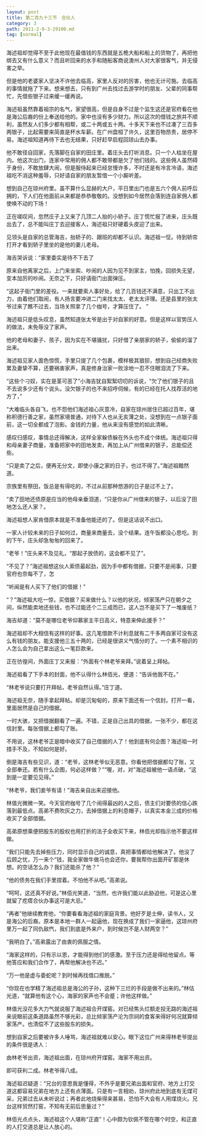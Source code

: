 ```yaml
---
layout: post
title: 第二百九十三节　合伙人
category: 3
path: 2011-2-9-3-29100.md
tag: [normal]
---
```


海述祖却觉得不至于此他现在最值钱的东西就是五桅大船和船上的货物了，再把他绑去又有什么意义？而且听回来的水手和随船客商说澳州人对大家很客气，并无侵害之举。

但是他的老婆家人坚决不许他去临高，家里人反对的厉害，他也无计可施。去临高的事情就拖了下来。想来想去，只有到广州去找过去游学时的朋友、父辈的同事帮忙，先借些银子过来缓一缓再说。

海述祖虽然靠着祖宗的名气，家望很高，但是自身不过是个监生这还是官府看在他是海公后裔的份上奉送给他的。家中也没有多少财力。所以这次的借钱之旅并不顺利，虽然友人们多少都有相帮，或二十两或五十两。十多天下来也不过凑了三百多两银子，比起需要来简直是杯水车薪。在广州盘桓了许久，这里百物昂贵，居停不易。海述祖知道再待下去也无结果，只好赶早启程回琼山去办事。

他不敢径自回家，先落脚在自家的田庄里。着庄头去打听消息。只一个人枯坐在屋内。他这次出门，连家中常用的佣人都不敢带都是欠了他们钱的。这些佣人虽然碍于身份，不敢放肆大闹，但是服侍起来已经怠慢许多，不时还是有冷言冷语，海述祖吃不消这种羞辱，只好请自家的朋友暂借一个小厮听差。

想到自己在琼州府里。虽不算什么显赫的大户，平日里出门也是五六个佣人前呼后拥的，下人们在他面前从来都是恭恭敬敬的。没想到如今居然会落到连自家佣人都使唤不动的下场！

正在嗟叹间，忽然庄子上又来了几顶二人抬的小轿子。庄丁慌忙报了进来，庄头既出去了，总不能叫庄丁去迎接客人，海述祖只好硬着头皮迎了出来。

见领头是自家的总管海吉，抬轿子的、跟班的却都不认识。海述祖一怔。待到轿帘打开才看到轿子里坐的是他的妻儿老母。

海吉哭诉说：“家里委实是待不下去了

原来自他离家之后，上门来坐索、吵闹的人因为见不到家主，怕挽，回损失无望，变本加厉的吵闹。无奈之下，只好请衙门出面弹压。

“这起子衙门里的差役。一来就要索人事好处，给了几百钱还不满意，只出工不出力，由着他们取闹，有人扬言要冲进二门来找太太、老太太评理。还是县里的张太爷过来了瞧不过去，当场关照拿了几个枷号，才算压住了。”

海述祖只是低头叹息，虽然知道张太爷是出于对自家的好意。但是这样以官势压人的做法，未免辱没了家声。

他的老母和妻子、孩子，因为实在不堪骚扰，只好借了亲朋家的轿子，偷偷的溜了出来。

海述祖见家人面色惊慌，手里只提了几个包裹，模样极其狼狈，想到自己经商失败累及妻挚不算，还要祸害家声，真是修身治家一败涂地一忍不住眼泪流了下来。

“这些个刁奴，实在是茎可恶了”小海吉犹自絮絮叨叨的诉说，“欠了他们银子的且不去说多少还有个说头。没欠银子的也不来招呼伺候，有的已经在托人找荐活的地方了，”

“大难临头各自飞，也不怨他们海述祖心灰意冷，自家在琼州居住已超过百年，堪称积德行善之家，虽然家境普通，对待下人也从无亥薄之处，没想到在一点银子面前，这一切全都成了泡影。金钱的力量，他从来没有感觉的如此清晰。

感叹归感叹，事情总还得解决，这样全家躲债躲在外头也不成个体统。海述祖只得和母亲妻子商量，准备把家中的田地发卖，再加上从广州借来的银子，总能偿还些。

“只是卖了之后，便再无分文，即使小康之家的日子，也过不得了。”海述祖黯然道。

宗族里有祭田，饭总是有得吃的，不过从前那种悠游的日子是过不上了。

“卖了田地还债原是应当的他母亲垂泪道，“只是你从广州借来的银子，以后没了田地怎么还人家？。

海述祖想人家肯借原本就是不准备他能还的了。但是这话说不出口。

一家人计较未来的日子如何过，商量来商量去，没个结果。连午饭都没心思吃。到的下午，庄头却急匆匆的回来了。

“老爷！”庄头来不及见礼，“那起子放债的，这会都不见了”。

“不见了？”海述祖想这伙人索债最起劲，因为手中都有借据，只要不是闹事，只要官府也奈每不了，怎

“听闻是有人买下了他们的借据！”

“？”海述祖大吃一惊，买借据？买来做什么？以他的状况，倾家荡产只在朝夕之间，纵然能卖地还些钱，也不过能还个二三成而已，这人岂不是买下了一堆废纸？

海吉却道：“莫不是哪位老爷仰慕家主平日高义，特意来伸此援手？”

海述祖却不大相信有这样的好事。这几笔借款不计利息就有二千多两自家可没有这么有钱的朋友。能支援他三五十两的，已经是很讲义气情分的了。一个素不相识的人怎么会为自己拿出这么一笔巨款来。

正在彷徨间，外面庄丁又来报：“外面有个林老爷来拜。”说着呈上拜帖。

海述祖看了下手本的封面，他不认得什么林佰光，便道：“告诉他我不在。”

“林老爷说只要打开拜帖，老爷自然认得。”庄丁道。

海述祖无奈，随手拿起拜帖。却是沉甸甸的，原来下面还有一个信封。打开一看，里面居然是自己的借据。

一时大骇，又把借据翻看了一遍。不错，正是自己出具的借据，一张不少，都在这信封里。每张借据上都勾了账。

不用说，这林老爷正是暗中收买了自己借据的人了！他到底有何企图？海述祖一时措手不及，不知如何是好。

倒是海吉有些见识，道：“老爷，这林老爷似无恶意。你看他把借据都勾了账，又全部奉还。若有什么企图，何必这样做？”“喔，对，对”海述祖被他一语点破，“这到是一定要见见得。”

“林老爷，我们妾爷有请！”海吉亲自出来迎接他。

林值光微微一笑。今天官府枷号了几个闹得最凶的人之后，债主们对要债的信心跌落到最低点。高弟不费吹灰之力，去掉借据上的利息帽子，以真实本金三成的价格收买了全部借据。

高弟原想乘便把股东的股权也用打折的法子全收买下来，林佰光却指示他不要这样做。

“我们只能先去掉些压力，同时显示自己的诚意，真把事情都给他解决了。他没了后顾之忧，万一来个“钱，我全家做牛做马也会还你，要我帮你出面开矿那是休想。的空话怎么办？我们还能杀了他？”

“他的债务在我们手里捏着。不怕他不从吧。”高弟说。

“呵呵，这还真不好说。”林佰光笑道，“当然，也许我们能以此胁迫他，可是这心里就留了疙瘩合伙办事这可是大忌。”

“再者”他继续教育他，“你要看看海述祖的家庭背景。他好歹是士伸，读书人，又是海公的后裔。原本是本地一群人一起逼他，现在换成了我们一家逼他，这琼州府里万一起了同仇敌忾，我们到底是外来户，到时候岂不是人财两空？”

“我明白了。”高弟露出了由衷的佩服之情。

“海家这样的，只有示以恩，才能得到他们的感激。至于压力还是得给他留点。等他答应和我们合作了，再帮他解决也不迟。”

“万一他是虚与委蛇呢？到时候再找借口推脱。”

“你现在也学精了海述祖总是海公的子孙，这种下三烂的手段是做不出来的。”林估光道，“就算他有这个心，海家的家声也不会蹙；许他这样做。”

林值光没花多大力气就说服了海述祖合开煤窑。对已经焦头烂额走投无路的海述祖来说眼前这条道路虽然不够光彩，总比倾家荡产沦为宗祠的食客来得好何况就算倾家荡产。也清偿不了这些股东的损失。

想到自家之后要被许多人唾骂，海述祖就难以安心。眼下这位广州来得林老爷提出的条件很是诱人：

由林老爷出资，海述祖出面，在琼州府开煤窑。海家不用出资。

即可获利二成。林老爷得八成。

海述祖迟疑道：“兄台的意思我是懂得，不外乎是要兄弟出面和官府、地方上打交道这都容易兄弟在地方上还有点薄面。只是有一言相劝，琼州府此地到底有无煤可采，兄弟过去从未听说过；再者此地烧柴得来甚易，恐怕不大会有人用煤烧火。兄台这样贸然打窑，不知有无前后思量过？”

林佰光点点头，海述祖这个人堪称“正直”！心中颇为钦佩不管在哪个时空，和正直的人打交道总是让人放心的。